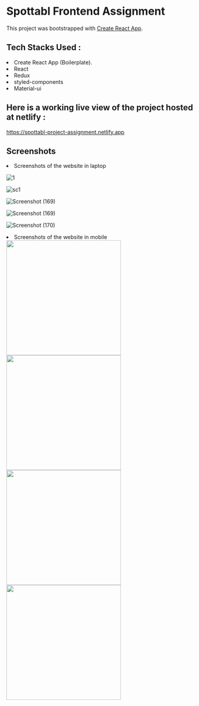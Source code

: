 # Spottabl Frontend Assignment

This project was bootstrapped with [Create React App](https://github.com/facebook/create-react-app).

## Tech Stacks Used :
  <li>Create React App (Boilerplate).</li>
  <li>React</li> 
  <li>Redux</li>
  <li>styled-components</li>
  <li>Material-ui</li>
  
## Here is a working live view of the project hosted at netlify :
   https://spottabl-project-assignment.netlify.app

## Screenshots
<li>Screenshots of the website in laptop</li>


![1](https://user-images.githubusercontent.com/95492981/169677192-2d557131-077a-4c42-942c-65d56d85c3ce.png)


![sc1](https://user-images.githubusercontent.com/95492981/169677292-7b15d52b-9ec7-4efb-abed-d3d4ab279da9.png)


![Screenshot (169)](https://user-images.githubusercontent.com/95492981/169677303-7a176c37-a4b5-4c84-a6d3-1b5b192826f3.png)


![Screenshot (169)](https://user-images.githubusercontent.com/95492981/169677315-4b4515d5-af43-481a-93dc-28d34516ea76.png)


![Screenshot (170)](https://user-images.githubusercontent.com/95492981/169677339-2b99ffdd-8bb7-4604-9e41-87ba74420359.png)

<li>Screenshots of the website in mobile</li>


<div style="textAlign:'center'">
<img src="https://user-images.githubusercontent.com/95492981/169677373-92011a8e-0653-4bc4-ad62-e06ee9f3f0b3.jpg"  width="300px,margin-left:'0.6rem'" />

<img src="https://user-images.githubusercontent.com/95492981/169677390-7a2af22e-a832-4c1f-8b73-1b69ff462e68.jpg" width="300px"/>

<img src="https://user-images.githubusercontent.com/95492981/169677398-9ba7ee85-fa8c-4fc4-a85e-e411bd72face.jpg" width="300px"/>

<img src="https://user-images.githubusercontent.com/95492981/169677406-ff45ce82-31a7-409b-bb3a-3742624210de.jpg" width="300px"/>
</div>

